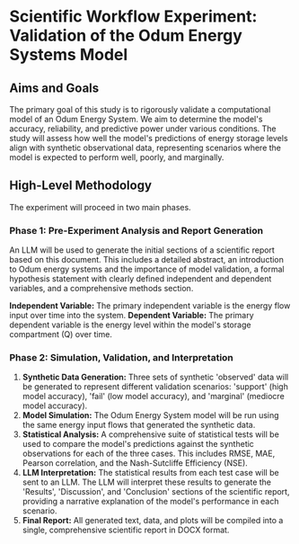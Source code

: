 # Scientific Workflow Experiment: Validation of the Odum Energy Systems Model

## Aims and Goals
The primary goal of this study is to rigorously validate a computational model of an Odum Energy System. We aim to determine the model's accuracy, reliability, and predictive power under various conditions. The study will assess how well the model's predictions of energy storage levels align with synthetic observational data, representing scenarios where the model is expected to perform well, poorly, and marginally.

## High-Level Methodology
The experiment will proceed in two main phases.

### Phase 1: Pre-Experiment Analysis and Report Generation
An LLM will be used to generate the initial sections of a scientific report based on this document. This includes a detailed abstract, an introduction to Odum energy systems and the importance of model validation, a formal hypothesis statement with clearly defined independent and dependent variables, and a comprehensive methods section.

**Independent Variable:** The primary independent variable is the energy flow input over time into the system.
**Dependent Variable:** The primary dependent variable is the energy level within the model's storage compartment (Q) over time.

### Phase 2: Simulation, Validation, and Interpretation
1.  **Synthetic Data Generation:** Three sets of synthetic 'observed' data will be generated to represent different validation scenarios: 'support' (high model accuracy), 'fail' (low model accuracy), and 'marginal' (mediocre model accuracy).
2.  **Model Simulation:** The Odum Energy System model will be run using the same energy input flows that generated the synthetic data.
3.  **Statistical Analysis:** A comprehensive suite of statistical tests will be used to compare the model's predictions against the synthetic observations for each of the three cases. This includes RMSE, MAE, Pearson correlation, and the Nash-Sutcliffe Efficiency (NSE).
4.  **LLM Interpretation:** The statistical results from each test case will be sent to an LLM. The LLM will interpret these results to generate the 'Results', 'Discussion', and 'Conclusion' sections of the scientific report, providing a narrative explanation of the model's performance in each scenario.
5.  **Final Report:** All generated text, data, and plots will be compiled into a single, comprehensive scientific report in DOCX format.